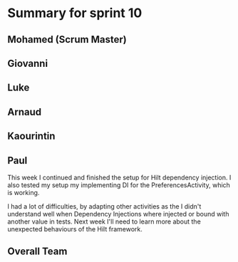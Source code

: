 # Summary for sprint 10

## Mohamed (Scrum Master)
## Giovanni
## Luke
## Arnaud
## Kaourintin
## Paul
This week I continued and finished the setup for Hilt dependency injection.
I also tested my setup my implementing DI for the PreferencesActivity, which is working.

I had a lot of difficulties, by adapting other activities as the I didn't understand well when Dependency Injections where injected or bound with another value in tests. Next week I'll need to learn more about the unexpected behaviours of the Hilt framework.

## Overall Team